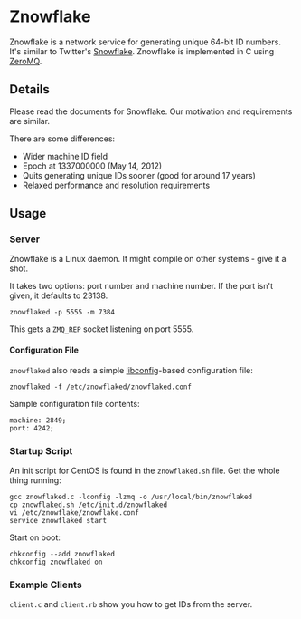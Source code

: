 # Znowflake

Znowflake is a network service for generating unique 64-bit ID numbers. It's similar
to Twitter's [Snowflake](http://github.com/twitter/snowflake). Znowflake is
implemented in C using [ZeroMQ](http://www.zeromq.org).

## Details

Please read the documents for Snowflake. Our motivation and requirements are similar.

There are some differences:

* Wider machine ID field
* Epoch at 1337000000 (May 14, 2012)
* Quits generating unique IDs sooner (good for around 17 years)
* Relaxed performance and resolution requirements

## Usage

### Server

Znowflake is a Linux daemon. It might compile on other systems - give it a
shot.

It takes two options: port number and machine number. If the port isn't given,
it defaults to 23138.

    znowflaked -p 5555 -m 7384

This gets a `ZMQ_REP` socket listening on port 5555.

#### Configuration File

`znowflaked` also reads a simple [libconfig](http://www.hyperrealm.com/libconfig)-based
configuration file:

    znowflaked -f /etc/znowflaked/znowflaked.conf

Sample configuration file contents:

    machine: 2849;
    port: 4242;

### Startup Script

An init script for CentOS is found in the `znowflaked.sh` file. Get the whole thing running:

    gcc znowflaked.c -lconfig -lzmq -o /usr/local/bin/znowflaked
    cp znowflaked.sh /etc/init.d/znowflaked
    vi /etc/znowflake/znowflake.conf
    service znowflaked start

Start on boot:

    chkconfig --add znowflaked
    chkconfig znowflaked on

### Example Clients

`client.c` and `client.rb` show you how to get IDs from the server.